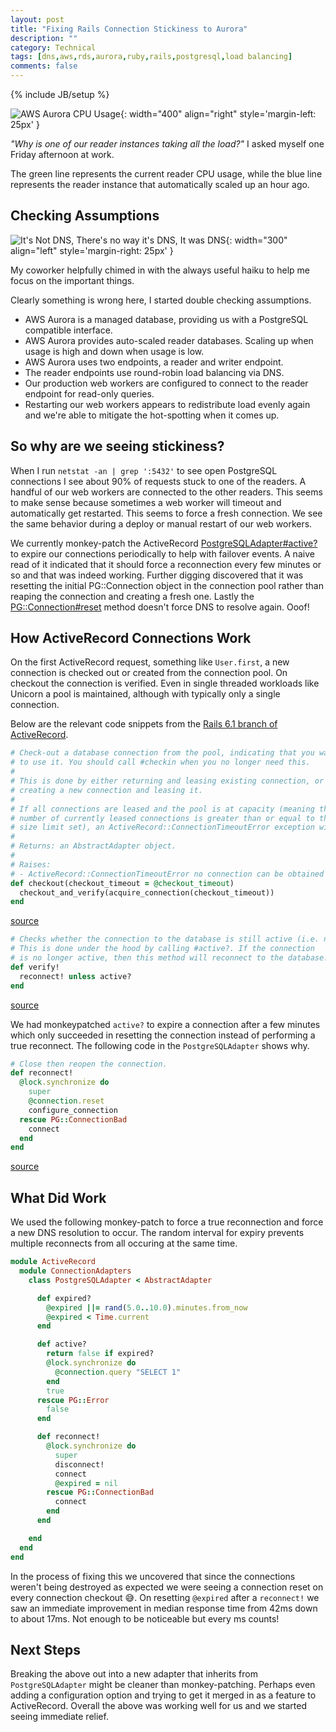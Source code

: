 ```yaml
---
layout: post
title: "Fixing Rails Connection Stickiness to Aurora"
description: ""
category: Technical
tags: [dns,aws,rds,aurora,ruby,rails,postgresql,load balancing]
comments: false
---
```

{% include JB/setup %}

![AWS Aurora CPU Usage](/images/AWS_RDS_CPU_Usage.png){: width="400" align="right" style='margin-left: 25px' }

_"Why is one of our reader instances taking all the load?"_ I asked myself one Friday afternoon at work.

The green line represents the current reader CPU usage, while the blue line represents the reader instance that automatically scaled up an hour ago.

## Checking Assumptions

![It's Not DNS, There's no way it's DNS, It was DNS](/images/itsnotdns.jpg){: width="300" align="left" style='margin-right: 25px' }

My coworker helpfully chimed in with the always useful haiku to help me focus on the important things. 

Clearly something is wrong here, I started double checking assumptions.
- AWS Aurora is a managed database, providing us with a PostgreSQL compatible interface.
- AWS Aurora provides auto-scaled reader databases. Scaling up when usage is high and down when usage is low.
- AWS Aurora uses two endpoints, a reader and writer endpoint.
- The reader endpoints use round-robin load balancing via DNS.
- Our production web workers are configured to connect to the reader endpoint for read-only queries.
- Restarting our web workers appears to redistribute load evenly again and we're able to mitigate the hot-spotting when it comes up.

## So why are we seeing stickiness?

When I run `netstat -an | grep ':5432'` to see open PostgreSQL connections I see about 90% of requests stuck to one of the readers. A handful of our web workers are connected to the other readers. This seems to make sense because sometimes a web worker will timeout and automatically get restarted. This seems to force a fresh connection. We see the same behavior during a deploy or manual restart of our web workers.

We currently monkey-patch the ActiveRecord [PostgreSQLAdapter#active?](https://github.com/rails/rails/blob/bc2f390f7d2a96030532f41c08205f159e05af10/activerecord/lib/active_record/connection_adapters/postgresql_adapter.rb#L273-L280) to expire our connections periodically to help with failover events.
A naive read of it indicated that it should force a reconnection every few minutes or so and that was indeed working. Further digging discovered that it was resetting the initial PG::Connection object in the connection pool rather than reaping the connection and creating a fresh one. Lastly the [PG::Connection#reset](https://github.com/ged/ruby-pg/blob/382536b03dfea39be6d525603f5b189019ccd315/lib/pg/connection.rb#L527-L531) method doesn't force DNS to resolve again. Ooof!

## How ActiveRecord Connections Work

On the first ActiveRecord request, something like `User.first`, a new connection is checked out or created from the connection pool. On checkout the connection is verified. Even in single threaded workloads like Unicorn a pool is maintained, although with typically only a single connection.

Below are the relevant code snippets from the [Rails 6.1 branch of ActiveRecord](https://github.com/rails/rails/tree/6-1-stable/activerecord/lib/active_record).

```ruby
# Check-out a database connection from the pool, indicating that you want
# to use it. You should call #checkin when you no longer need this.
#
# This is done by either returning and leasing existing connection, or by
# creating a new connection and leasing it.
#
# If all connections are leased and the pool is at capacity (meaning the
# number of currently leased connections is greater than or equal to the
# size limit set), an ActiveRecord::ConnectionTimeoutError exception will be raised.
#
# Returns: an AbstractAdapter object.
#
# Raises:
# - ActiveRecord::ConnectionTimeoutError no connection can be obtained from the pool.
def checkout(checkout_timeout = @checkout_timeout)
  checkout_and_verify(acquire_connection(checkout_timeout))
end
```
[source](https://github.com/rails/rails/blob/bc2f390f7d2a96030532f41c08205f159e05af10/activerecord/lib/active_record/connection_adapters/abstract/connection_pool.rb#L573-L589)

```ruby
# Checks whether the connection to the database is still active (i.e. not stale).
# This is done under the hood by calling #active?. If the connection
# is no longer active, then this method will reconnect to the database.
def verify!
  reconnect! unless active?
end
```
[source](https://github.com/rails/rails/blob/bc2f390f7d2a96030532f41c08205f159e05af10/activerecord/lib/active_record/connection_adapters/abstract_adapter.rb#L529-L534)

We had monkeypatched `active?` to expire a connection after a few minutes which only succeeded in resetting the connection instead of performing a true reconnect. The following code in the `PostgreSQLAdapter` shows why.

```ruby
# Close then reopen the connection.
def reconnect!
  @lock.synchronize do
    super
    @connection.reset
    configure_connection
  rescue PG::ConnectionBad
    connect
  end
end
```
[source](https://github.com/rails/rails/blob/bc2f390f7d2a96030532f41c08205f159e05af10/activerecord/lib/active_record/connection_adapters/postgresql_adapter.rb#L282-L291)

## What Did Work

We used the following monkey-patch to force a true reconnection and force a new DNS resolution to occur. The random interval for expiry prevents multiple reconnects from all occuring at the same time.

```ruby
module ActiveRecord
  module ConnectionAdapters
    class PostgreSQLAdapter < AbstractAdapter

      def expired?
        @expired ||= rand(5.0..10.0).minutes.from_now
        @expired < Time.current
      end

      def active?
        return false if expired?
        @lock.synchronize do
          @connection.query "SELECT 1"
        end
        true
      rescue PG::Error
        false
      end

      def reconnect!
        @lock.synchronize do
          super
          disconnect!
          connect
          @expired = nil
        rescue PG::ConnectionBad
          connect
        end
      end

    end
  end
end
```

In the process of fixing this we uncovered that since the connections weren't being destroyed as expected we were seeing a connection reset on every connection checkout 😅. On resetting `@expired` after a `reconnect!` we saw an immediate improvement in median response time from 42ms down to about 17ms. Not enough to be noticeable but every ms counts!

## Next Steps

Breaking the above out into a new adapter that inherits from `PostgreSQLAdapter` might be cleaner than monkey-patching. Perhaps even adding a configuration option and trying to get it merged in as a feature to ActiveRecord. Overall the above was working well for us and we started seeing immediate relief.
